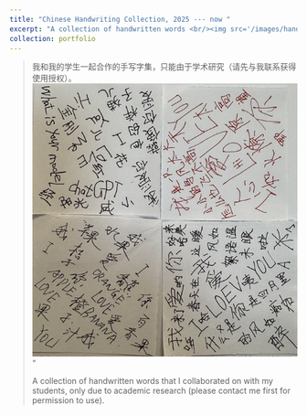 ```yaml
---
title: "Chinese Handwriting Collection, 2025 --- now " 
excerpt: "A collection of handwritten words <br/><img src='/images/handhans/handhansc.jpeg'>" 
collection: portfolio 
---
```


> 我和我的学生一起合作的手写字集，只能由于学术研究（请先与我联系获得使用授权）。
> <br/><img src='/images/handhans/hwhans00001.jpeg'>"
> 
> A collection of handwritten words that I collaborated on with my students, only due to academic research (please contact me first for permission to use).
